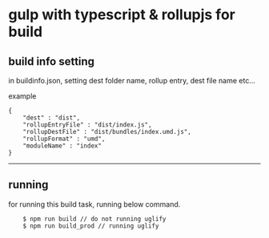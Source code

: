 # gulp with typescript & rollupjs for build


## build info setting
in buildinfo.json, setting dest folder name, rollup entry, dest file name etc...


example

```  
{
    "dest" : "dist",
    "rollupEntryFile" : "dist/index.js",
    "rollupDestFile" : "dist/bundles/index.umd.js",
    "rollupFormat" : "umd",
    "moduleName" : "index"
}
```
--- 

## running

for running this build task, running below command.

```
    $ npm run build // do not running uglify
    $ npm run build_prod // running uglify
```